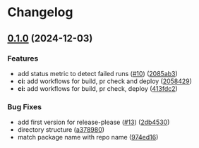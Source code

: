 # Changelog

## [0.1.0](https://github.com/ethereum/discv4-crawl/compare/0.0.1...0.1.0) (2024-12-03)


### Features

* add status metric to detect failed runs ([#10](https://github.com/ethereum/discv4-crawl/issues/10)) ([2085ab3](https://github.com/ethereum/discv4-crawl/commit/2085ab36f484e2fbce1bea5e4793154de6e7c70c))
* **ci:** add workflows for build, pr check and deploy ([2058429](https://github.com/ethereum/discv4-crawl/commit/2058429cd70d7ccb9188aa6d3554d85369bfd65b))
* **ci:** add workflows for build, pr check, deploy ([413fdc2](https://github.com/ethereum/discv4-crawl/commit/413fdc2966d11ebff222ac4a261db6cee381cffb))


### Bug Fixes

* add first version for release-please ([#13](https://github.com/ethereum/discv4-crawl/issues/13)) ([2db4530](https://github.com/ethereum/discv4-crawl/commit/2db45307d804160aea98e9fbbef23b05893eac97))
* directory structure ([a378980](https://github.com/ethereum/discv4-crawl/commit/a37898084558ad814a533aa27d5bd9c344532c0a))
* match package name with repo name ([974ed16](https://github.com/ethereum/discv4-crawl/commit/974ed1665632530338a42adde084cc3646dc01d9))
